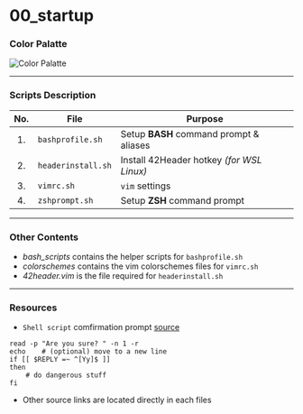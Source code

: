 # 00_startup

### Color Palatte

![Color Palatte](https://user-images.githubusercontent.com/75291303/118397973-21df7700-b689-11eb-9691-1a05b919b0aa.jpg)

---

### Scripts Description

| No. | File               | Purpose                                   |
| :-: | ------------------ | ----------------------------------------- |
| 1.  | `bashprofile.sh`   | Setup **BASH** command prompt & aliases   |
| 2.  | `headerinstall.sh` | Install 42Header hotkey _(for WSL Linux)_ |
| 3.  | `vimrc.sh`         | `vim` settings                            |
| 4.  | `zshprompt.sh`     | Setup **ZSH** command prompt              |

---

### Other Contents

- _bash_scripts_ contains the helper scripts for `bashprofile.sh`
- _colorschemes_ contains the vim colorschemes files for `vimrc.sh`
- _42header.vim_ is the file required for `headerinstall.sh`

---

### Resources

- `Shell script` comfirmation prompt [source](https://stackoverflow.com/questions/1885525/how-do-i-prompt-a-user-for-confirmation-in-bash-script)

```
read -p "Are you sure? " -n 1 -r
echo    # (optional) move to a new line
if [[ $REPLY =~ ^[Yy]$ ]]
then
    # do dangerous stuff
fi
```

- Other source links are located directly in each files
